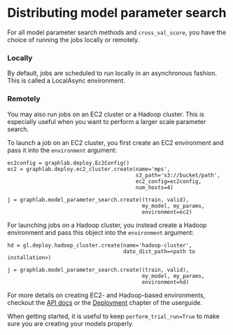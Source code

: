 # Distributing model parameter search

For all model parameter search methods and `cross_val_score`, you have the choice of running the jobs locally or remotely.

### Locally
By default, jobs are scheduled to run locally in an asynchronous fashion. This is called a LocalAsync environment.

### Remotely
You may also run jobs on an EC2 cluster or a Hadoop cluster. This is especially useful when you want to perform a larger scale parameter search.

To launch a job on an EC2 cluster, you first create an EC2 environment and pass it into the `environment` argument:
```
ec2config = graphlab.deploy.Ec2Config()
ec2 = graphlab.deploy.ec2_cluster.create(name='mps',
                                         s3_path='s3://bucket/path',
                                         ec2_config=ec2config,
                                         num_hosts=4)

j = graphlab.model_parameter_search.create((train, valid),
                                           my_model, my_params,
                                           environment=ec2)
```

For launching jobs on a Hadoop cluster, you instead create a Hadoop environment and pass this object into the `environment` argument:

```
hd = gl.deploy.hadoop_cluster.create(name='hadoop-cluster',
                                     dato_dist_path=<path to installation>)

j = graphlab.model_parameter_search.create((train, valid),
                                           my_model, my_params,
                                           environment=hd)
```

For more details on creating EC2- and Hadoop-based environments, checkout the [API docs](https://dato.com/products/create/docs/graphlab.deploy.html) or the [Deployment](http://dato.com/learn/userguide/deployment/pipeline-introduction.html) chapter of the userguide.

When getting started, it is useful to keep `perform_trial_run=True` to make sure you are creating your models properly.
